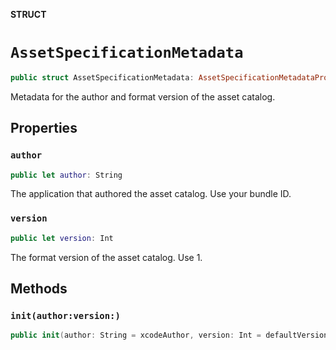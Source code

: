 **STRUCT**

# `AssetSpecificationMetadata`

```swift
public struct AssetSpecificationMetadata: AssetSpecificationMetadataProtocol
```

Metadata for the author and format version of the asset catalog.

## Properties
### `author`

```swift
public let author: String
```

The application that authored the asset catalog. Use your bundle ID.

### `version`

```swift
public let version: Int
```

The format version of the asset catalog. Use 1.

## Methods
### `init(author:version:)`

```swift
public init(author: String = xcodeAuthor, version: Int = defaultVersion)
```

